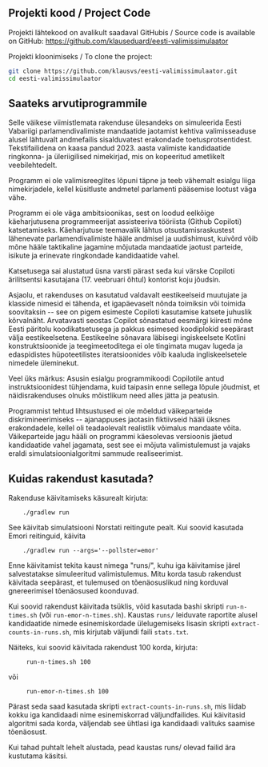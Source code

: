 ## Projekti kood / Project Code

Projekti lähtekood on avalikult saadaval GitHubis / Source code is available on GitHub:
https://github.com/klauseduard/eesti-valimissimulaator

Projekti kloonimiseks / To clone the project:
```bash
git clone https://github.com/klausvs/eesti-valimissimulaator.git
cd eesti-valimissimulaator
```

## Saateks arvutiprogrammile

Selle väikese viimistlemata rakenduse ülesandeks on simuleerida
Eesti Vabariigi parlamendivalimiste mandaatide jaotamist
kehtiva valimisseaduse alusel lähtuvalt andmefailis
sisalduvatest erakondade toetusprotsentidest. Tekstifailidena
on kaasa pandud 2023. aasta valimiste kandidaatide
ringkonna- ja üleriigilised nimekirjad, mis on kopeeritud
ametlikelt veebilehtedelt.

Programm ei ole valimisreeglites lõpuni täpne ja teeb vähemalt
esialgu liiga nimekirjadele, kellel küsitluste andmetel
parlamenti pääsemise lootust väga vähe.

Programm ei ole väga ambitsioonikas, sest on loodud eelkõige
käeharjutusena programmeerijat assisteeriva tööriista
(Github Copiloti) katsetamiseks. Käeharjutuse teemavalik
lähtus otsustamisraskustest lähenevate parlamendivalimiste
hääle andmisel ja uudishimust, kuivõrd võib mõne hääle
taktikaline jagamine mõjutada mandaatide jaotust parteide,
isikute ja erinevate ringkondade kandidaatide vahel.

Katsetusega sai alustatud üsna varsti pärast seda
kui värske Copiloti ärilitsentsi kasutajana (17. veebruari
õhtul) kontorist koju jõudsin. 

Asjaolu, et rakenduses on kasutatud valdavalt eestikeelseid
muutujate ja klasside nimesid ei tähenda, et igapäevaselt
nõnda toimiksin või toimida soovitaksin --
see on pigem esimeste Copiloti kasutamise katsete juhuslik
kõrvalnäht. Arvatavasti seostas Copilot sõnastatud eesmärgi
kiiresti mõne Eesti päritolu koodikatsetusega ja pakkus
esimesed koodiplokid seepärast välja eestikeelsetena.
Eestikeelne sõnavara läbisegi ingiskeelsete Kotlini
konstruktsioonide ja teegimeetoditega ei ole tingimata
mugav lugeda ja edaspidistes hüpoteetilistes iteratsioonides
võib kaaluda ingliskeelsetele nimedele üleminekut.

Veel üks märkus:
Asusin esialgu programmikoodi Copilotile antud instruktsioonidest
tühjendama, kuid taipasin enne sellega lõpule jõudmist, et
näidisrakenduses olnuks mõistlikum need alles jätta ja peatusin.

Programmist tehtud lihtsustused ei ole mõeldud väikeparteide
diskrimineerimiseks -- ajanappuses jaotasin fiktiivseid hääli
üksnes erakondadele, kellel oli teadaolevalt realistlik
võimalus mandaate võita. Väikeparteide jagu hääli on programmi
käesolevas versioonis jäetud kandidaatide vahel jagamata, sest
see ei mõjuta valimistulemust ja vajaks eraldi
simulatsioonialgoritmi sammude realiseerimist.

## Kuidas rakendust kasutada?

Rakenduse käivitamiseks käsurealt kirjuta:
    
        ./gradlew run
        
See käivitab simulatsiooni Norstati reitingute pealt. Kui soovid kasutada
Emori reitinguid, käivita

        ./gradlew run --args='--pollster=emor'
        
Enne käivitamist tekita kaust nimega "runs/", kuhu iga käivitamise järel
salvestatakse simuleeritud valimistulemus. Mitu korda tasub rakendust
käivitada seepärast, et tulemused on tõenäosuslikud ning korduval
gnereerimisel tõenäosused koonduvad.

Kui soovid rakendust käivitada tsüklis, võid kasutada bashi skripti
`run-n-times.sh` (või `run-emor-n-times.sh`). Kaustas `runs/` leiduvate raportite alusel
kandidaatide nimede esinemiskordade ülelugemiseks lisasin skripti
`extract-counts-in-runs.sh`, mis kirjutab väljundi faili `stats.txt`.

Näiteks, kui soovid käivitada rakendust 100 korda, kirjuta:

         run-n-times.sh 100
või

         run-emor-n-times.sh 100
         
Pärast seda saad kasutada skripti `extract-counts-in-runs.sh`, mis
liidab kokku iga kandidaadi nime esinemiskorrad väljundfailides.
Kui käivitasid algoritmi sada korda, väljendab see ühtlasi
iga kandidaadi valituks saamise tõenäosust.

Kui tahad puhtalt lehelt alustada, pead kaustas runs/ olevad failid
ära kustutama käsitsi.
